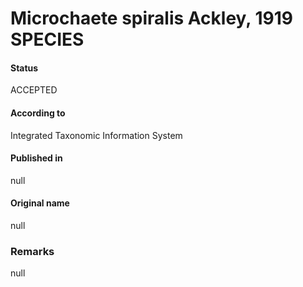 # Microchaete spiralis Ackley, 1919 SPECIES

#### Status
ACCEPTED

#### According to
Integrated Taxonomic Information System

#### Published in
null

#### Original name
null

### Remarks
null